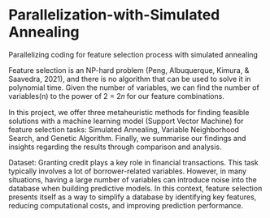 # Parallelization-with-Simulated Annealing
Parallelizing coding for feature selection process with simulated annealing

Feature selection is an NP-hard problem (Peng, Albuquerque, Kimura, & Saavedra, 2021), and there is no algorithm that can be used to solve it in polynomial time. Given the number of variables, we can find the number of variables(n) to the power of 2 = 2𝑛 for our feature
combinations.

In this project, we offer three metaheuristic methods for finding feasible solutions with a machine learning model (Support Vector Machine) for feature selection tasks: Simulated Annealing, Variable Neighborhood Search, and Genetic Algorithm. Finally, we summarise our findings and insights regarding the results through comparison and analysis.

Dataset: Granting credit plays a key role in financial transactions. This task typically involves a lot of borrower-related variables. However, in many situations, having a large number of variables can introduce noise into the database when building predictive models. In this context, feature selection presents itself as a way to simplify a database by identifying key features, reducing computational costs, and improving prediction performance. 
